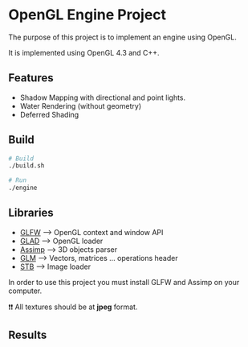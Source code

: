 # OpenGL Engine Project

The purpose of this project is to implement an engine using OpenGL.

It is implemented using OpenGL 4.3 and C++.

## Features
- Shadow Mapping with directional and point lights.
- Water Rendering (without geometry)
- Deferred Shading

## Build
```sh
# Build
./build.sh
```
```sh
# Run
./engine
```

## Libraries
- [GLFW](https://www.glfw.org/) --> OpenGL context and window API
- [GLAD](https://github.com/Dav1dde/glad) --> OpenGL loader
- [Assimp](https://www.assimp.org/) --> 3D objects parser
- [GLM](https://glm.g-truc.net/0.9.2/api/index.html) --> Vectors, matrices ... operations header
- [STB](https://github.com/nothings/stb) --> Image loader

In order to use this project you must install GLFW and Assimp on your computer.

:exclamation::exclamation: All textures should be at **jpeg** format.

## Results
